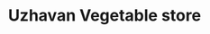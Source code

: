 ---
title: "Uzhavan Vegetable store"
url: /pugayilai-godown/uzhavan-vegetable-store/
shop: Gemüse & Obst
---